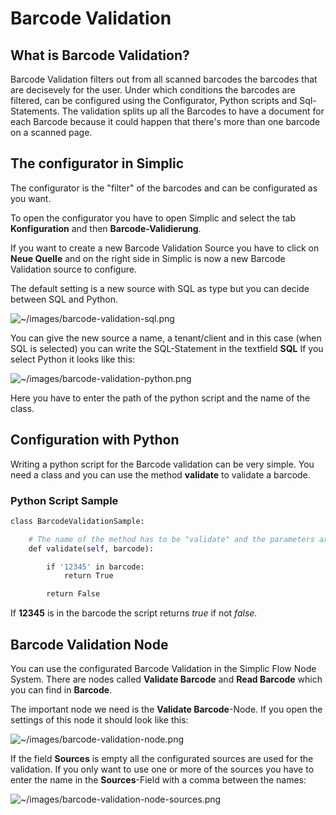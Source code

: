 # Barcode Validation

## What is Barcode Validation? 
Barcode Validation filters out from all scanned barcodes the barcodes that are decisevely for the user. Under which conditions the barcodes are filtered, 
can be configured using the Configurator, Python scripts and Sql-Statements. 
The validation splits up all the Barcodes to have a document for each Barcode because it could happen that there's more than one barcode on a scanned page. 

## The configurator in Simplic

The configurator is the "filter" of the barcodes and can be configurated as you want.


To open the configurator you have to open Simplic and select the tab **Konfiguration** and then **Barcode-Validierung**.


If you want to create a new Barcode Validation Source you have to click on **Neue Quelle** and on the right side in Simplic is now a new Barcode Validation source to configure.

The default setting is a new source with SQL as type but you can decide between SQL and Python.


![~/images/barcode-validation-sql.png](~/images/barcode-validation-sql.png)

You can give the new source a name, a tenant/client and in this case (when SQL is selected) you can write the SQL-Statement in the textfield **SQL**
If you select Python it looks like this:

![~/images/barcode-validation-python.png](~/images/barcode-validation-python.png)

Here you have to enter the path of the python script and the name of the class.

## Configuration with Python

Writing a python script for the Barcode validation can be very simple. You need a class and you can use the method **validate** to validate a barcode.

### Python Script Sample

```py
class BarcodeValidationSample: 

    # The name of the method has to be "validate" and the parameters are always "self" and "barcode"
    def validate(self, barcode): 

        if '12345' in barcode: 
            return True 

        return False  
```
If **12345** is in the barcode the script returns *true* if not *false*.



## Barcode Validation Node

You can use the configurated Barcode Validation in the Simplic Flow Node System. 
There are nodes called **Validate Barcode** and **Read Barcode** which you can find in **Barcode**.   

The important node we need is the **Validate Barcode**-Node. 
If you open the settings of this node it should look like this:

![~/images/barcode-validation-node.png](~/images/barcode-validation-node.png)

If the field **Sources** is empty all the configurated sources are used for the validation.
If you only want to use one or more of the sources you have to enter the name in the **Sources**-Field with a comma between the names:

![~/images/barcode-validation-node-sources.png](~/images/barcode-validation-node-sources.png)